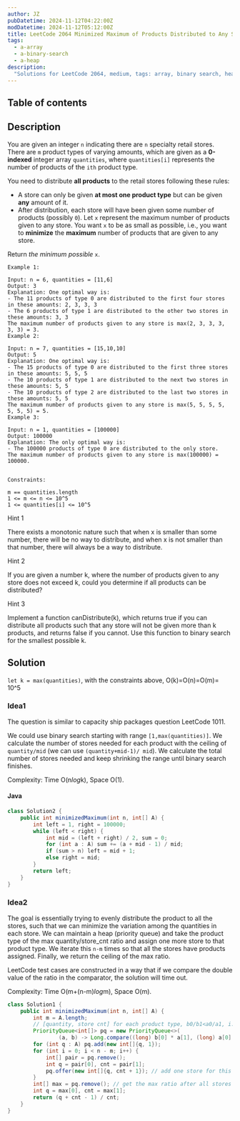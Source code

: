 ```yaml
---
author: JZ
pubDatetime: 2024-11-12T04:22:00Z
modDatetime: 2024-11-12T05:12:00Z
title: LeetCode 2064 Minimized Maximum of Products Distributed to Any Store
tags:
  - a-array
  - a-binary-search
  - a-heap
description:
  "Solutions for LeetCode 2064, medium, tags: array, binary search, heap."
---
```


## Table of contents

## Description

You are given an integer `n` indicating there are `n` specialty retail stores. There are `m` product types of varying amounts, which are given as a **0-indexed** integer array `quantities`, where `quantities[i]` represents the number of products of the `ith` product type.

You need to distribute **all products** to the retail stores following these rules:

-   A store can only be given **at most one product type** but can be given **any** amount of it.
-   After distribution, each store will have been given some number of products (possibly `0`). Let `x` represent the maximum number of products given to any store. You want `x` to be as small as possible, i.e., you want to **minimize** the **maximum** number of products that are given to any store.

Return _the minimum possible_ `x`.

```
Example 1:

Input: n = 6, quantities = [11,6]
Output: 3
Explanation: One optimal way is:
- The 11 products of type 0 are distributed to the first four stores in these amounts: 2, 3, 3, 3
- The 6 products of type 1 are distributed to the other two stores in these amounts: 3, 3
The maximum number of products given to any store is max(2, 3, 3, 3, 3, 3) = 3.
Example 2:

Input: n = 7, quantities = [15,10,10]
Output: 5
Explanation: One optimal way is:
- The 15 products of type 0 are distributed to the first three stores in these amounts: 5, 5, 5
- The 10 products of type 1 are distributed to the next two stores in these amounts: 5, 5
- The 10 products of type 2 are distributed to the last two stores in these amounts: 5, 5
The maximum number of products given to any store is max(5, 5, 5, 5, 5, 5, 5) = 5.
Example 3:

Input: n = 1, quantities = [100000]
Output: 100000
Explanation: The only optimal way is:
- The 100000 products of type 0 are distributed to the only store.
The maximum number of products given to any store is max(100000) = 100000.
 

Constraints:

m == quantities.length
1 <= m <= n <= 10^5
1 <= quantities[i] <= 10^5
```

Hint 1

There exists a monotonic nature such that when x is smaller than some number, there will be no way to distribute, and when x is not smaller than that number, there will always be a way to distribute.

Hint 2

If you are given a number k, where the number of products given to any store does not exceed k, could you determine if all products can be distributed?

Hint 3

Implement a function canDistribute(k), which returns true if you can distribute all products such that any store will not be given more than k products, and returns false if you cannot. Use this function to binary search for the smallest possible k.

## Solution

`let k = max(quantities)`, with the constraints above, O(k)=O(n)=O(m)= 10^5

### Idea1

The question is similar to capacity ship packages question LeetCode 1011.

We could use binary search starting with range `[1,max(quantities)]`. We calculate the number of stores needed for each product with the ceiling of `quantity/mid` (we can use `(quantity+mid-1)/ mid`). We calculate the total number of stores needed and keep shrinking the range until binary search finishes.

Complexity: Time O(n*log*k), Space O(1).

#### Java

```java
class Solution2 {
    public int minimizedMaximum(int n, int[] A) {
        int left = 1, right = 100000;
        while (left < right) {
            int mid = (left + right) / 2, sum = 0;
            for (int a : A) sum += (a + mid - 1) / mid;
            if (sum > n) left = mid + 1;
            else right = mid;
        }
        return left;
    }
}
```

### Idea2

The goal is essentially trying to evenly distribute the product to all the stores,
such that we can minimize the variation among the quantities in each store.
We can maintain a heap (priority queue)
and take the product type of the max quantity/store_cnt ratio and assign one more store to that product type.
We iterate this `n-m` times so that all the stores have products assigned.
Finally, we return the ceiling of the max ratio.

LeetCode test cases are constructed in a way that if we compare the double value of the ratio in the comparator,
the solution will time out. 

Complexity: Time O(m+(n-m)*log*m), Space O(m).

```java
class Solution1 {
    public int minimizedMaximum(int n, int[] A) {
        int m = A.length;
        // [quantity, store cnt] for each product type, b0/b1<a0/a1, i.e., b0*a1<a0*b1
        PriorityQueue<int[]> pq = new PriorityQueue<>(
                (a, b) -> Long.compare((long) b[0] * a[1], (long) a[0] * b[1]));
        for (int q : A) pq.add(new int[]{q, 1});
        for (int i = 0; i < n - m; i++) {
            int[] pair = pq.remove();
            int q = pair[0], cnt = pair[1];
            pq.offer(new int[]{q, cnt + 1}); // add one store for this type
        }
        int[] max = pq.remove(); // get the max ratio after all stores are assigned
        int q = max[0], cnt = max[1];
        return (q + cnt - 1) / cnt;
    }
}
```
